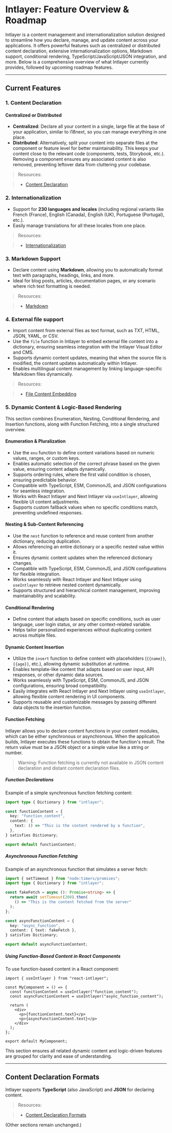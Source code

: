 # Intlayer: Feature Overview & Roadmap

Intlayer is a content management and internationalization solution designed to streamline how you declare, manage, and update content across your applications. It offers powerful features such as centralized or distributed content declaration, extensive internationalization options, Markdown support, conditional rendering, TypeScript/JavaScript/JSON integration, and more. Below is a comprehensive overview of what Intlayer currently provides, followed by upcoming roadmap features.

---

## Current Features

### 1. Content Declaration

#### Centralized or Distributed

- **Centralized**: Declare all your content in a single, large file at the base of your application, similar to i18next, so you can manage everything in one place.
- **Distributed**: Alternatively, split your content into separate files at the component or feature level for better maintainability. This keeps your content close to the relevant code (components, tests, Storybook, etc.). Removing a component ensures any associated content is also removed, preventing leftover data from cluttering your codebase.

> Resources:

> - [Content Declaration](https://github.com/aymericzip/intlayer/blob/main/docs/en/dictionary/get_started.md)

### 2. Internationalization

- Support for **230 languages and locales** (including regional variants like French (France), English (Canada), English (UK), Portuguese (Portugal), etc.).
- Easily manage translations for all these locales from one place.

> Resources:

> - [Internationalization](https://github.com/aymericzip/intlayer/blob/main/docs/en/dictionary/translation.md)

### 3. Markdown Support

- Declare content using **Markdown**, allowing you to automatically format text with paragraphs, headings, links, and more.
- Ideal for blog posts, articles, documentation pages, or any scenario where rich text formatting is needed.

> Resources:

> - [Markdown](https://github.com/aymericzip/intlayer/blob/main/docs/en/dictionary/markdown.md)

### 4. External file support

- Import content from external files as text format, such as TXT, HTML, JSON, YAML, or CSV.
- Use the `file` function in Intlayer to embed external file content into a dictionary, ensuring seamless integration with the Intlayer Visual Editor and CMS.
- Supports dynamic content updates, meaning that when the source file is modified, the content updates automatically within Intlayer.
- Enables multilingual content management by linking language-specific Markdown files dynamically.

> Resources:

> - [File Content Embedding](https://github.com/aymericzip/intlayer/blob/main/docs/en/dictionary/file.md)

### 5. Dynamic Content & Logic-Based Rendering

This section combines Enumeration, Nesting, Conditional Rendering, and Insertion functions, along with Function Fetching, into a single structured overview.

#### Enumeration & Pluralization

- Use the `enu` function to define content variations based on numeric values, ranges, or custom keys.
- Enables automatic selection of the correct phrase based on the given value, ensuring content adapts dynamically.
- Supports ordering rules, where the first valid condition is chosen, ensuring predictable behavior.
- Compatible with TypeScript, ESM, CommonJS, and JSON configurations for seamless integration.
- Works with React Intlayer and Next Intlayer via `useIntlayer`, allowing flexible UI content adjustments.
- Supports custom fallback values when no specific conditions match, preventing undefined responses.

#### Nesting & Sub-Content Referencing

- Use the `nest` function to reference and reuse content from another dictionary, reducing duplication.
- Allows referencing an entire dictionary or a specific nested value within it.
- Ensures dynamic content updates when the referenced dictionary changes.
- Compatible with TypeScript, ESM, CommonJS, and JSON configurations for flexible integration.
- Works seamlessly with React Intlayer and Next Intlayer using `useIntlayer` to retrieve nested content dynamically.
- Supports structured and hierarchical content management, improving maintainability and scalability.

#### Conditional Rendering

- Define content that adapts based on specific conditions, such as user language, user login status, or any other context-related variable.
- Helps tailor personalized experiences without duplicating content across multiple files.

#### Dynamic Content Insertion

- Utilize the `insert` function to define content with placeholders (`{{name}}`, `{{age}}`, etc.), allowing dynamic substitution at runtime.
- Enables template-like content that adapts based on user input, API responses, or other dynamic data sources.
- Works seamlessly with TypeScript, ESM, CommonJS, and JSON configurations, ensuring broad compatibility.
- Easily integrates with React Intlayer and Next Intlayer using `useIntlayer`, allowing flexible content rendering in UI components.
- Supports reusable and customizable messages by passing different data objects to the insertion function.

#### Function Fetching

Intlayer allows you to declare content functions in your content modules, which can be either synchronous or asynchronous. When the application builds, Intlayer executes these functions to obtain the function's result. The return value must be a JSON object or a simple value like a string or number.

> Warning: Function fetching is currently not available in JSON content declaration and distant content declaration files.

##### Function Declarations

Example of a simple synchronous function fetching content:

```typescript
import type { Dictionary } from "intlayer";

const functionContent = {
  key: "function_content",
  content: {
    text: () => "This is the content rendered by a function",
  },
} satisfies Dictionary;

export default functionContent;
```

##### Asynchronous Function Fetching

Example of an asynchronous function that simulates a server fetch:

```typescript
import { setTimeout } from "node:timers/promises";
import type { Dictionary } from "intlayer";

const fakeFetch = async (): Promise<string> => {
  return await setTimeout(200).then(
    () => "This is the content fetched from the server"
  );
};

const asyncFunctionContent = {
  key: "async_function",
  content: { text: fakeFetch },
} satisfies Dictionary;

export default asyncFunctionContent;
```

##### Using Function-Based Content in React Components

To use function-based content in a React component:

```tsx
import { useIntlayer } from "react-intlayer";

const MyComponent = () => {
  const functionContent = useIntlayer("function_content");
  const asyncFunctionContent = useIntlayer("async_function_content");

  return (
    <div>
      <p>{functionContent.text}</p>
      <p>{asyncFunctionContent.text}</p>
    </div>
  );
};

export default MyComponent;
```

This section ensures all related dynamic content and logic-driven features are grouped for clarity and ease of understanding.

---

## Content Declaration Formats

Intlayer supports **TypeScript** (also JavaScript) and **JSON** for declaring content.

> Resources:

> - [Content Declaration Formats](https://github.com/aymericzip/intlayer/blob/main/docs/en/dictionary/content_extention_customization.md)

(Other sections remain unchanged.)
